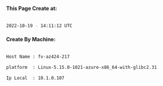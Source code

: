 
   
#### This Page Create at:

```bash

2022-10-19 - 14:11:12 UTC

```

#### Create By Machine:

```bash

Host Name : fv-az424-217

platform  : Linux-5.15.0-1021-azure-x86_64-with-glibc2.31

Ip Local  : 10.1.0.107

```

